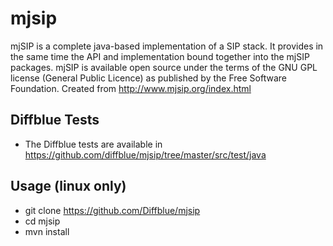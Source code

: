 # mjsip
mjSIP is a complete java-based implementation of a SIP stack. It provides in the same time the API and implementation bound together into the mjSIP packages. mjSIP is available open source under the terms of the GNU GPL license (General Public Licence) as published by the Free Software Foundation.
Created from http://www.mjsip.org/index.html
## Diffblue Tests
- The Diffblue tests are available in https://github.com/diffblue/mjsip/tree/master/src/test/java
## Usage (linux only)
- git clone https://github.com/Diffblue/mjsip
- cd mjsip
- mvn install
